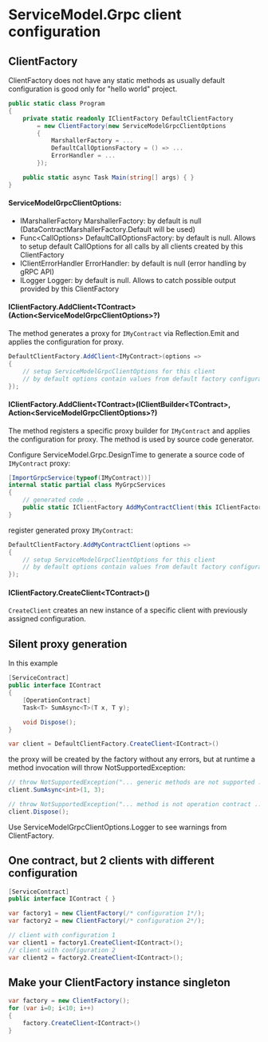 # ServiceModel.Grpc client configuration

## ClientFactory

ClientFactory does not have any static methods as usually default configuration is good only for "hello world" project.

``` c#
public static class Program
{
    private static readonly IClientFactory DefaultClientFactory
        = new ClientFactory(new ServiceModelGrpcClientOptions
        {
            MarshallerFactory = ...
            DefaultCallOptionsFactory = () => ...
            ErrorHandler = ...
        });

    public static async Task Main(string[] args) { }
}
```

#### ServiceModelGrpcClientOptions:

- IMarshallerFactory MarshallerFactory: by default is null (DataContractMarshallerFactory.Default will be used)
- Func\<CallOptions\> DefaultCallOptionsFactory: by default is null. Allows to setup default CallOptions for all calls by all clients created by this ClientFactory
- IClientErrorHandler ErrorHandler: by default is null (error handling by gRPC API)
- ILogger Logger: by default is null. Allows to catch possible output provided by this ClientFactory

#### IClientFactory.AddClient\<TContract\>(Action\<ServiceModelGrpcClientOptions\>?)

The method generates a proxy for `IMyContract` via Reflection.Emit and applies the configuration for proxy.

``` c#
DefaultClientFactory.AddClient<IMyContract>(options =>
{
    // setup ServiceModelGrpcClientOptions for this client
    // by default options contain values from default factory configuration
});
```

#### IClientFactory.AddClient\<TContract\>(IClientBuilder\<TContract\>, Action\<ServiceModelGrpcClientOptions\>?)

The method registers a specific proxy builder for `IMyContract` and applies the configuration for proxy. The method is used by source code generator.

Configure ServiceModel.Grpc.DesignTime to generate a source code of `IMyContract` proxy:

``` c#
[ImportGrpcService(typeof(IMyContract))]
internal static partial class MyGrpcServices
{
    // generated code ...
    public static IClientFactory AddMyContractClient(this IClientFactory clientFactory, Action<ServiceModelGrpcClientOptions> configure = null) {}
}
```

register generated proxy `IMyContract`:

``` c#
DefaultClientFactory.AddMyContractClient(options =>
{
    // setup ServiceModelGrpcClientOptions for this client
    // by default options contain values from default factory configuration
});
```

#### IClientFactory.CreateClient\<TContract\>()

`CreateClient` creates an new instance of a specific client with previously assigned configuration.

## Silent proxy generation

In this example

``` c#
[ServiceContract]
public interface IContract
{
    [OperationContract]
    Task<T> SumAsync<T>(T x, T y);

    void Dispose();
}

var client = DefaultClientFactory.CreateClient<IContract>()
```

the proxy will be created by the factory without any errors, but at runtime a method invocation will throw NotSupportedException:

``` c#
// throw NotSupportedException("... generic methods are not supported ...")
client.SumAsync<int>(1, 3);

// throw NotSupportedException("... method is not operation contract ...")
client.Dispose();
```

Use ServiceModelGrpcClientOptions.Logger to see warnings from ClientFactory.

## One contract, but 2 clients with different configuration

``` c#
[ServiceContract]
public interface IContract { }

var factory1 = new ClientFactory(/* configuration 1*/);
var factory2 = new ClientFactory(/* configuration 2*/);

// client with configuration 1
var client1 = factory1.CreateClient<IContract>();
// client with configuration 2
var client2 = factory2.CreateClient<IContract>();
```

## Make your ClientFactory instance singleton

``` c#
var factory = new ClientFactory();
for (var i=0; i<10; i++)
{
    factory.CreateClient<IContract>()
}
```

